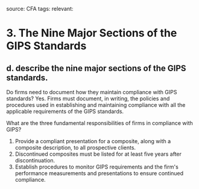 source: CFA
tags: 
relevant: 

# 3. The Nine Major Sections of the GIPS Standards

## d. describe the nine major sections of the GIPS standards.

Do firms need to document how they maintain compliance with GIPS standards?
Yes. Firms must document, in writing, the policies and procedures used in establishing and maintaining compliance with all the applicable requirements of the GIPS standards.

What are the three fundamental responsibilities of firms in compliance with GIPS?
1. Provide a compliant presentation for a composite, along with a composite description, to all prospective clients.
2. Discontinued composites must be listed for at least five years after discontinuation. 
3. Establish procedures to monitor GIPS requirements and the firm's performance measurements and presentations to ensure continued compliance.


